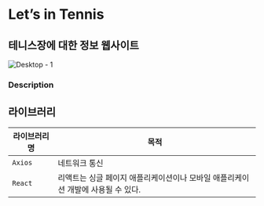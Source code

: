 # Let’s in Tennis

## 테니스장에 대한 정보 웹사이트  



![Desktop - 1](https://user-images.githubusercontent.com/78072931/212545244-95039d7c-ae9e-4f88-8a27-fd83a48617db.png)





### Description





## 라이브러리

| 라이브러리 명   | 목적                                                       |
| --------------- | ---------------------------------------------------------- |
| `Axios`     | 네트워크 통신                                              |
| `React` | 리액트는 싱글 페이지 애플리케이션이나 모바일 애플리케이션 개발에 사용될 수 있다.                       |
